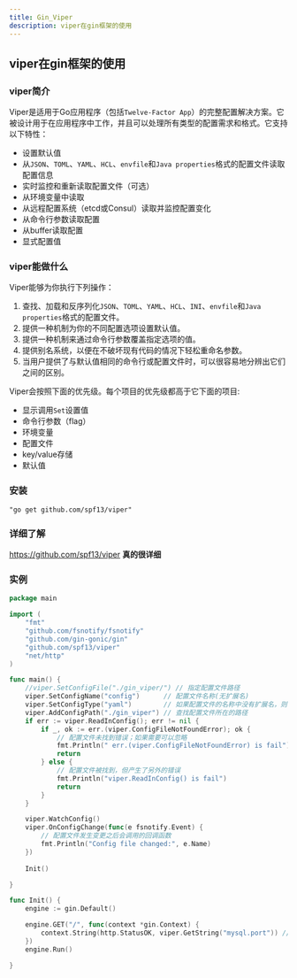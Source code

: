 ```yaml
---
title: Gin_Viper
description: viper在gin框架的使用
---
```


## viper在gin框架的使用



### viper简介

Viper是适用于Go应用程序（包括`Twelve-Factor App`）的完整配置解决方案。它被设计用于在应用程序中工作，并且可以处理所有类型的配置需求和格式。它支持以下特性：

- 设置默认值
- 从`JSON`、`TOML`、`YAML`、`HCL`、`envfile`和`Java properties`格式的配置文件读取配置信息
- 实时监控和重新读取配置文件（可选）
- 从环境变量中读取
- 从远程配置系统（etcd或Consul）读取并监控配置变化
- 从命令行参数读取配置
- 从buffer读取配置
- 显式配置值



### viper能做什么

Viper能够为你执行下列操作：

1. 查找、加载和反序列化`JSON`、`TOML`、`YAML`、`HCL`、`INI`、`envfile`和`Java properties`格式的配置文件。
2. 提供一种机制为你的不同配置选项设置默认值。
3. 提供一种机制来通过命令行参数覆盖指定选项的值。
4. 提供别名系统，以便在不破坏现有代码的情况下轻松重命名参数。
5. 当用户提供了与默认值相同的命令行或配置文件时，可以很容易地分辨出它们之间的区别。

Viper会按照下面的优先级。每个项目的优先级都高于它下面的项目:

- 显示调用`Set`设置值
- 命令行参数（flag）
- 环境变量
- 配置文件
- key/value存储
- 默认值

### 安装

`"go get github.com/spf13/viper"`

### 详细了解

https://github.com/spf13/viper **真的很详细**

### 实例

```go
package main

import (
	"fmt"
	"github.com/fsnotify/fsnotify"
	"github.com/gin-gonic/gin"
	"github.com/spf13/viper"
	"net/http"
)

func main() {
	//viper.SetConfigFile("./gin_viper/") // 指定配置文件路径
	viper.SetConfigName("config")      // 配置文件名称(无扩展名)
	viper.SetConfigType("yaml")        // 如果配置文件的名称中没有扩展名，则需要配置此项
	viper.AddConfigPath("./gin_viper") // 查找配置文件所在的路径
	if err := viper.ReadInConfig(); err != nil {
		if _, ok := err.(viper.ConfigFileNotFoundError); ok {
			// 配置文件未找到错误；如果需要可以忽略
			fmt.Println(" err.(viper.ConfigFileNotFoundError) is fail")
			return
		} else {
			// 配置文件被找到，但产生了另外的错误
			fmt.Println("viper.ReadInConfig() is fail")
			return
		}
	}

	viper.WatchConfig()
	viper.OnConfigChange(func(e fsnotify.Event) {
		// 配置文件发生变更之后会调用的回调函数
		fmt.Println("Config file changed:", e.Name)
	})
	
	Init()

}

func Init() {
	engine := gin.Default()

	engine.GET("/", func(context *gin.Context) {
		context.String(http.StatusOK, viper.GetString("mysql.port")) // 当你修改配置文件时，会自动修改，热配置
	})
	engine.Run()

}

